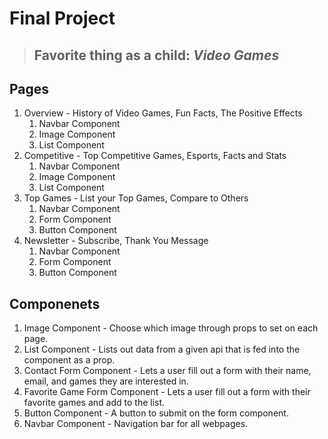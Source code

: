 # Final Project

>## Favorite thing as a child: *Video Games*

## Pages

1. Overview - History of Video Games, Fun Facts, The Positive Effects
    1. Navbar Component
    2. Image Component
    3. List Component
2. Competitive - Top Competitive Games, Esports, Facts and Stats
    1. Navbar Component
    2. Image Component
    3. List Component
3. Top Games - List your Top Games, Compare to Others
    1. Navbar Component
    2. Form Component
    3. Button Component
4. Newsletter - Subscribe, Thank You Message
    1. Navbar Component
    2. Form Component
    3. Button Component

## Componenets

1. Image Component - Choose which image through props to set on each page.
2. List Component - Lists out data from a given api that is fed into the component as a prop.
3. Contact Form Component - Lets a user fill out a form with their name, email, and games they are interested in.
4. Favorite Game Form Component - Lets a user fill out a form with their favorite games and add to the list.
5. Button Component - A button to submit on the form component.
6. Navbar Component - Navigation bar for all webpages.